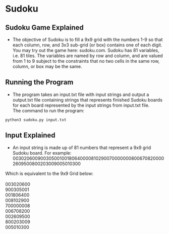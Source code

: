 # Sudoku

## Sudoku Game Explained
* The objective of Sudoku is to fill a 9x9 grid with the numbers 1-9 so that each column, row, and 3x3 sub-grid (or box) contains one of each digit. You may try out the game here: sudoku.com. Sudoku has 81 variables, i.e. 81 tiles. The variables are named by row and column, and are valued from 1 to 9 subject to the constraints that no two cells in the same row, column, or box may be the same.

## Running the Program
* The program takes an input.txt file with input strings and output a output.txt file containing strings that represents finished Sudoku boards for each board represented by the input strings from input.txt file.<br/>
The command to run the program:<br/>

```
python3 sudoku.py input.txt
```

## Input Explained
* An input string is made up of 81 numbers that represent a 9x9 grid Sudoku board. For example:<br/>
003020600900305001001806400008102900700000008006708200002609500800203009005010300<br/>

Which is equivalent to the 9x9 Grid below: <br/>
<br/>
003020600<br/>
900305001<br/> 
001806400<br/>
008102900<br/>
700000008<br/>
006708200<br/>
002609500<br/>
800203009<br/>
005010300<br/>
